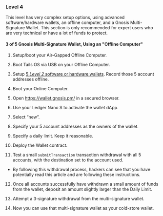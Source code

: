 ### Level 4

This level has very complex setup options, using advanced software/hardware wallets, an offline computer, and a Gnosis Multi-Signature Wallet. This section is only recommended for expert users who are very technical or have a lot of funds to protect.

#### 3 of 5 Gnosis Multi-Signature Wallet, Using an "Offline Computer"

1. Setup/boot your Air-Gapped Offline Computer.
 
2. Boot Tails OS via USB on your Offline Computer.
 
3. Setup [5 *Level 2* software or hardware wallets](https://tra38.gitbooks.io/pro-tips-for-ethereum-wallet-management/content/recommended-wallet-setups/level-2.html). Record those 5 account addresses offline.
 
4. Boot your Online Computer.
 
5. Open https://wallet.gnosis.pm/ in a secured browser.
 
6. Use your Ledger Nano S to activate the wallet dApp.
 
7. Select “new”.
 
8. Specify your 5 account addresses as the owners of the wallet.
 
9. Specify a daily limit. Keep it reasonable.
 
10. Deploy the Wallet contract.
 
11. Test a small `submitTransaction` transaction withdrawal with all 5 accounts, with the destination set to the account used.
   - By following this withdrawal process, hackers can see that you have potentially read this article and are following these instructions.
<p></p>

12. Once all accounts successfully have withdrawn a small amount of funds from the wallet, deposit an amount slightly larger than the Daily Limit.
  
13. Attempt a 3-signature withdrawal from the multi-signature wallet.
 
14. Now you can use that multi-signature wallet as your cold-store wallet.